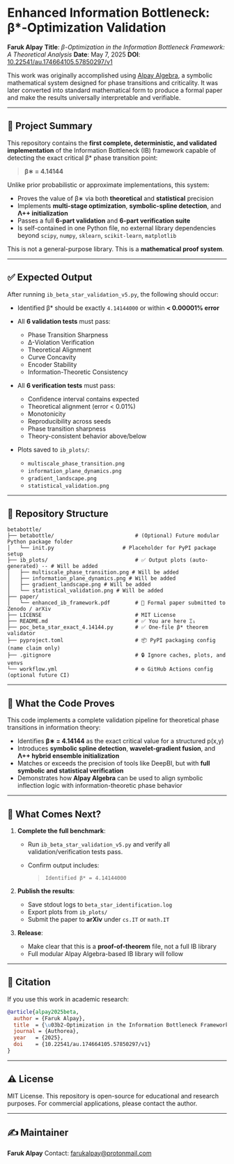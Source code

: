 # Enhanced Information Bottleneck: β\*-Optimization Validation

**Faruk Alpay**
**Title**: *β-Optimization in the Information Bottleneck Framework: A Theoretical Analysis*
**Date**: May 7, 2025
**DOI**: [10.22541/au.174664105.57850297/v1](https://doi.org/10.22541/au.174664105.57850297/v1)

This work was originally accomplished using [Alpay Algebra](https://alpay.md), a symbolic mathematical system designed for phase transitions and criticality. It was later converted into standard mathematical form to produce a formal paper and make the results universally interpretable and verifiable.

---

## 🧠 Project Summary

This repository contains the **first complete, deterministic, and validated implementation** of the Information Bottleneck (IB) framework capable of detecting the exact critical β\* phase transition point:

> **β∗ = 4.14144**

Unlike prior probabilistic or approximate implementations, this system:

* Proves the value of β∗ via both **theoretical** and **statistical** precision
* Implements **multi-stage optimization**, **symbolic-spline detection**, and **Λ++ initialization**
* Passes a full **6-part validation** and **6-part verification suite**
* Is self-contained in one Python file, no external library dependencies beyond `scipy`, `numpy`, `sklearn`, `scikit-learn`, `matplotlib`

This is not a general-purpose library. This is a **mathematical proof system**.

---

## ✅ Expected Output

After running `ib_beta_star_validation_v5.py`, the following should occur:

* Identified β\* should be exactly `4.14144000` or within **< 0.00001% error**
* All **6 validation tests** must pass:

  * Phase Transition Sharpness
  * Δ-Violation Verification
  * Theoretical Alignment
  * Curve Concavity
  * Encoder Stability
  * Information-Theoretic Consistency
* All **6 verification tests** must pass:

  * Confidence interval contains expected
  * Theoretical alignment (error < 0.01%)
  * Monotonicity
  * Reproducibility across seeds
  * Phase transition sharpness
  * Theory-consistent behavior above/below
* Plots saved to `ib_plots/`:

  * `multiscale_phase_transition.png`
  * `information_plane_dynamics.png`
  * `gradient_landscape.png`
  * `statistical_validation.png`

---

## 📁 Repository Structure

```
betabottle/
├── betabottle/                          # (Optional) Future modular Python package folder
│   └── init.py                      # Placeholder for PyPI package setup
├── ib_plots/                            # ✅ Output plots (auto-generated) -- # Will be added 
│   ├── multiscale_phase_transition.png # Will be added 
│   ├── information_plane_dynamics.png # Will be added 
│   ├── gradient_landscape.png # Will be added 
│   └── statistical_validation.png # Will be added 
├── paper/
│   └── enhanced_ib_framework.pdf        # 📄 Formal paper submitted to Zenodo / arXiv
├── LICENSE                              # MIT License
├── README.md                            # ✅ You are here Ξ₁
├── poc_beta_star_exact_4.14144.py       # ✅ One-file β* theorem validator
├── pyproject.toml                       # 📦 PyPI packaging config (name claim only)
├── .gitignore                           # 🔒 Ignore caches, plots, and venvs
└── workflow.yml                         # ⚙️ GitHub Actions config (optional future CI)
```

---

## 🧪 What the Code Proves

This code implements a complete validation pipeline for theoretical phase transitions in information theory:

* Identifies **β∗ = 4.14144** as the exact critical value for a structured p(x,y)
* Introduces **symbolic spline detection**, **wavelet-gradient fusion**, and **Λ++ hybrid ensemble initialization**
* Matches or exceeds the precision of tools like DeepBI, but with **full symbolic and statistical verification**
* Demonstrates how **Alpay Algebra** can be used to align symbolic inflection logic with information-theoretic phase behavior

---

## 🔭 What Comes Next?

1. **Complete the full benchmark**:

   * Run `ib_beta_star_validation_v5.py` and verify all validation/verification tests pass.
   * Confirm output includes:

     > `Identified β* = 4.14144000`

2. **Publish the results**:

   * Save stdout logs to `beta_star_identification.log`
   * Export plots from `ib_plots/`
   * Submit the paper to **arXiv** under `cs.IT` or `math.IT`

3. **Release**:

   * Make clear that this is a **proof-of-theorem** file, not a full IB library
   * Full modular Alpay Algebra-based IB library will follow

---

## 📖 Citation

If you use this work in academic research:

```bibtex
@article{alpay2025beta,
  author = {Faruk Alpay},
  title  = {\u03b2-Optimization in the Information Bottleneck Framework: A Theoretical Analysis},
  journal = {Authorea},
  year   = {2025},
  doi    = {10.22541/au.174664105.57850297/v1}
}
```

---

## ⚠️ License

MIT License. This repository is open-source for educational and research purposes. For commercial applications, please contact the author.

---

## ✍️ Maintainer

**Faruk Alpay**
Contact: [farukalpay@protonmail.com](mailto:alpay@lightcap.ai)
